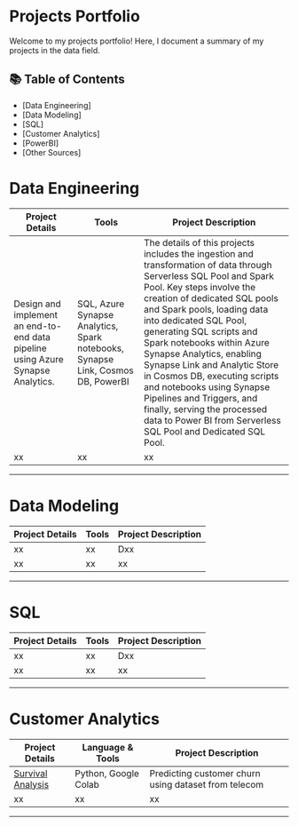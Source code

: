 # Projects Portfolio

Welcome to my projects portfolio! Here, I document a summary of my projects in the data field. 

## 📚 Table of Contents
- [Data Engineering]
- [Data Modeling]
- [SQL]
- [Customer Analytics]
- [PowerBI]
- [Other Sources]

# Data Engineering

| Project Details | Tools | Project Description | 
|---|---|---|
|Design and implement an end-to-end data pipeline using Azure Synapse Analytics. | SQL, Azure Synapse Analytics, Spark notebooks, Synapse Link, Cosmos DB, PowerBI | The details of this projects includes the ingestion and transformation of data through Serverless SQL Pool and Spark Pool. Key steps involve the creation of dedicated SQL pools and Spark pools, loading data into dedicated SQL Pool, generating SQL scripts and Spark notebooks within Azure Synapse Analytics, enabling Synapse Link and Analytic Store in Cosmos DB, executing scripts and notebooks using Synapse Pipelines and Triggers, and finally, serving the processed data to Power BI from Serverless SQL Pool and Dedicated SQL Pool. |
| xx | xx | xx |

***

# Data Modeling

| Project Details | Tools | Project Description | 
|---|---|---|
| xx | xx | Dxx |
| xx | xx | xx |

***

# SQL

| Project Details | Tools | Project Description | 
|---|---|---|
| xx | xx | Dxx |
| xx | xx | xx |


***
# Customer Analytics

| Project Details | Language & Tools | Project Description | 
|---|---|---|
| [Survival Analysis](https://github.com/tusharkumarsaxena/customer_analytics/tree/main/survival_analysis) | Python, Google Colab | Predicting customer churn using dataset from telecom  |
| xx | xx | xx |

***
